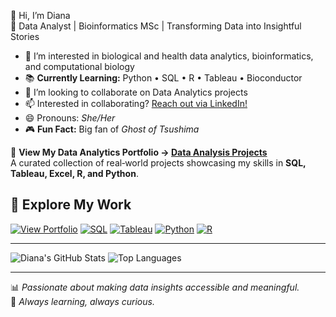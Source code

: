 
<!---
Dia-git/Dia-git is a ✨ special ✨ repository because its `README.md` (this file) appears on your GitHub profile.
You can click the Preview link to take a look at your changes.
--->

👋 Hi, I’m Diana  
🎯 Data Analyst | Bioinformatics MSc | Transforming Data into Insightful Stories

- 👀 I’m interested in biological and health data analytics, bioinformatics, and computational biology
- 📚 **Currently Learning:** Python • SQL • R • Tableau • Bioconductor  
- 🤝 I’m looking to collaborate on Data Analytics projects 
- 📫 Interested in collaborating? [Reach out via LinkedIn!](https://www.linkedin.com/in/diana-nicuțari-92274387)
- 😄 Pronouns: *She/Her*
- 🎮 **Fun Fact:** Big fan of *Ghost of Tsushima*

🚀 **View My Data Analytics Portfolio → [Data Analysis Projects](https://github.com/Dia-git/Data-analysis-portfolio)**  
A curated collection of real‑world projects showcasing my skills in **SQL, Tableau, Excel, R, and Python**.


## 🌟 Explore My Work
[![View Portfolio](https://img.shields.io/badge/View%20Portfolio-Data%20Analysis%20Projects-blueviolet?style=for-the-badge&logo=github)](https://github.com/Dia-git/Data-analysis-portfolio)
[![SQL](https://img.shields.io/badge/SQL-Intermediate-orange?style=for-the-badge&logo=postgresql)]()
[![Tableau](https://img.shields.io/badge/Tableau-Data%20Viz-yellow?style=for-the-badge&logo=tableau)]()
[![Python](https://img.shields.io/badge/Python-Analytics-blue?style=for-the-badge&logo=python)]()
[![R](https://img.shields.io/badge/R-Data%20Wrangling-lightblue?style=for-the-badge&logo=r)]()

---

![Diana's GitHub Stats](https://github-readme-stats.vercel.app/api?username=Dia-git&show_icons=true&theme=radical)
![Top Languages](https://github-readme-stats.vercel.app/api/top-langs/?username=Dia-git&layout=compact&theme=radical)

---

📊 *Passionate about making data insights accessible and meaningful.*  
🌱 *Always learning, always curious.*  

<!---
Bonus recruiter appeal tips
Pin diverse repos: one each for data cleaning (SQL), visualization (Tableau), scripting (Python/R), and creative work (HTML + CSS).
Add visuals: small screenshots or GIFs of dashboards — they increase engagement dramatically.
Commit weekly: steady commits show consistency.
Custom domain or GitHub Pages site: link to your portfolio page (like diananicutari.github.io).
--->
